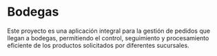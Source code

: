 # Bodegas
Este proyecto es una aplicación integral para la gestión de pedidos que llegan a bodegas, permitiendo el control, seguimiento y procesamiento eficiente de los productos solicitados por diferentes sucursales.
